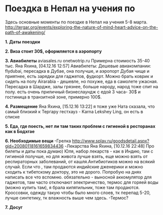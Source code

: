 # Поездка в Непал на учения по 

Здесь основные моменты по поездке в Непал
на учения 5-8 марта. 
http://tergar.org/events/exploring-the-nature-of-mind-heart-advice-on-the-path-of-awakening/


<b> 1. Даты поездки </b>


<b>2. Виза стоит 30$, оформляется в аэропорту</b>

<b> 3. Авиабилеты </b>
aviasales.ru
onetwotrip.ru
Примерна стоимость 35-40 тыс. 
Яна Яхина, [04.12.16 12:57]
Авиабилеты:
Дешевые авиакомпании:
flydubai,  пересадка в Дубае, она получше, и аэропорт Дубая чище и приятнее, есть зарядки для гаджетов, фудкорт. Можно брать коврик и сидеть на полу
Airarabia - дешевле, но похуже, еда в самолете ужасная. Пересадка в Шардже, залы грязнее, больше народу, народ тоже спит на полу. 
есть очень приличный бизнеслаундж с едой 3 часа- 30$ и гостиница в транзитной зоне, примерно 100$.


<b> 4. Размещение</b>
Яна Яхина, [15.12.16 13:22]
я тоже уже
Ната сказала, что самый близкий к Тергару гестхауз - Karna Lekshey Ling, он есть в списке



<b>5. Еда, где поесть, нет ли там таких проблем с гигиеной в ресторанах как в Бодхгае</b>

<b>6. Необходимые вещи</b>
-Грелка
http://www.splav.ru/goodsdetail.aspx?gid=20080118161659834436
-Лекарства
Яна Яхина, [10.12.16 22:48]
Про билеты и даты пока думаю)
Юля, набор лекарств - как в Индию, там с гигиеной получше, но для живота лучше взять, еще можно взять от респираторных заболеваний, от кашля.Антибиотиков можно на всякий случай.
Если что , там продаются индийские дженерики и можно сходить к тибетскому доктору, это не дорого.
Попробую на днях написать все что вспомню.
обязательно - выносной аккомулятор для гаджетов, там часто отключают электричество, термос для горяей воды (можно купить там), я брала кипятильник, тоже там продаются. 
Кроссовки, одежду такую чтобы было много слоев, тк перепад 5-20, лучше синтетику, тк влажность выше чем здесь.
-Термос?


<b>7. Досуг</b>



